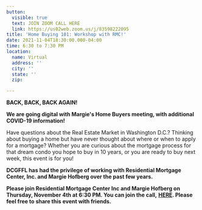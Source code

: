 ```yaml
---
button:
  visible: true
  text: JOIN ZOOM CALL HERE
  link: https://us02web.zoom.us/j/83598222095
title: 'Home Buying 101: Workshop with RMC!'
date: 2021-11-04T18:30:00.000-04:00
time: 6:30 to 7:30 PM
location:
  name: Virtual
  address: ''
  city: ''
  state: ''
  zip: 

---
```

**BACK, BACK, BACK AGAIN!**

**We are going digital with Margie's Home Buyers meeting, with additional COVID-19 information!**

  
Have questions about the Real Estate Market in Washington D.C.? Thinking about buying a home but have never thought about where or when to apply for a mortgage? Whether you are curious about the mortgage process for that dream condo you hope to buy in 10 years, or you are ready to buy next week, this event is for you!   
  
**DCGFFL has had the privilege of working with Residential Mortgage Center, Inc. and Margie Hofberg over the past few years.**   
  
**Please join Residential Mortgage Center Inc and Margie Hofberg on Thursday, November 4th at 6:30 PM. You can join the call,** [**HERE**](https://dcgffl.us16.list-manage.com/track/click?u=44f118b44c71d10ae3076bec3&id=770a1970f8&e=c3641de19c)**. Please feel free to share this event with friends.**
